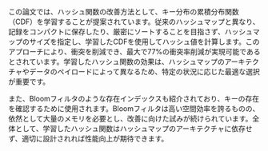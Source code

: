 この論文では、ハッシュ関数の改善方法として、キー分布の累積分布関数（CDF）を学習することが提案されています。従来のハッシュマップと異なり、記録をコンパクトに保存したり、厳密にソートすることを目指さず、ハッシュマップのサイズを指定し、学習したCDFを使用してハッシュ値を計算します。このアプローチにより、衝突を削減でき、最大で77%の衝突率削減が実現可能であるとされています。学習したハッシュ関数の効果は、ハッシュマップのアーキテクチャやデータのペイロードによって異なるため、特定の状況に応じた最適な選択が重要です。

また、Bloomフィルタのような存在インデックスも紹介されており、キーの存在を確認するために使用されます。Bloomフィルタは高い空間効率を誇るものの、依然として大量のメモリを必要とし、改善に向けた試みが続けられています。全体として、学習したハッシュ関数はハッシュマップのアーキテクチャに依存せず、適切に設計されれば性能向上が期待できます。